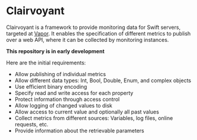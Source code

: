 # Clairvoyant

Clairvoyant is a framework to provide monitoring data for Swift servers, targeted at [Vapor](https://vapor.codes). 
It enables the specification of different metrics to publish over a web API, where it can be collected by monitoring instances.

**This repository is in early development**

Here are the initial requirements:
- Allow publishing of individual metrics
- Allow different data types: Int, Bool, Double, Enum, and complex objects
- Use efficient binary encoding
- Specify read and write access for each property
- Protect information through access control
- Allow logging of changed values to disk
- Allow access to current value and optionally all past values
- Collect metrics from different sources: Variables, log files, online requests, etc.
- Provide information about the retrievable parameters
